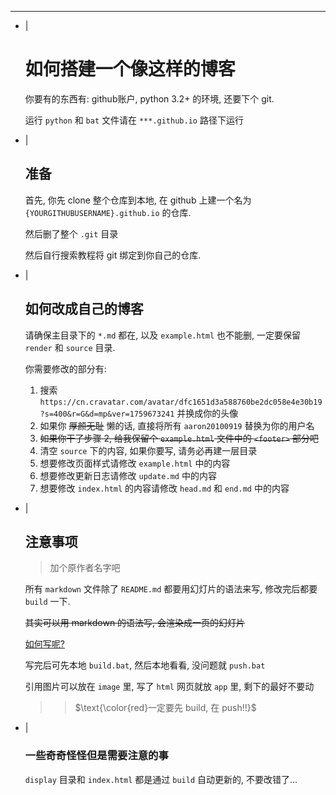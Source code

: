---
- |
    # 如何搭建一个像这样的博客

    你要有的东西有: github账户, python 3.2+ 的环境, 还要下个 git.

    运行 `python` 和 `bat` 文件请在 `***.github.io` 路径下运行
- |
    ## 准备

    首先, 你先 clone 整个仓库到本地, 在 github 上建一个名为 `{YOURGITHUBUSERNAME}.github.io` 的仓库.

    然后删了整个 `.git` 目录

    然后自行搜索教程将 git 绑定到你自己的仓库.

- |
    ## 如何改成自己的博客

    请确保主目录下的 `*.md` 都在, 以及 `example.html` 也不能删, 一定要保留 `render` 和 `source` 目录.

    你需要修改的部分有:

    1. 搜索 `https://cn.cravatar.com/avatar/dfc1651d3a588760be2dc058e4e30b19?s=400&r=G&d=mp&ver=1759673241` 并换成你的头像
    2. 如果你 ~~厚颜无耻~~ 懒的话, 直接将所有 `aaron20100919` 替换为你的用户名
    3. ~~如果你干了步骤 2, 给我保留个 `example.html` 文件中的 `<footer>` 部分吧~~
    4. 清空 `source` 下的内容, 如果你要写, 请务必再建一层目录
    5. 想要修改页面样式请修改 `example.html` 中的内容
    6. 想要修改更新日志请修改 `update.md` 中的内容
    7. 想要修改 `index.html` 的内容请修改 `head.md` 和 `end.md` 中的内容

- |
    ## 注意事项

    > 加个原作者名字吧

    所有 `markdown` 文件除了 `README.md` 都要用幻灯片的语法来写, 修改完后都要 `build` 一下.

    ~~其实可以用 markdown 的语法写, 会渲染成一页的幻灯片~~

    [如何写呢?](/display/other/slide.html)

    写完后可先本地 `build.bat`, 然后本地看看, 没问题就 `push.bat`

    引用图片可以放在 `image` 里, 写了 `html` 网页就放 `app` 里, 剩下的最好不要动

    >> $\text{\color{red}一定要先 build, 在 push!!}$

- |
    ### 一些奇奇怪怪但是需要注意的事

    `display` 目录和 `index.html` 都是通过 `build` 自动更新的, 不要改错了...
